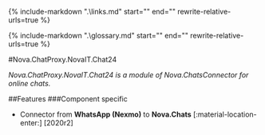 {%
   include-markdown ".\links.md"
   start="<!--datelink-chatproxynovaitchat24-start-->"
   end="<!--datelink-chatproxynovaitchat24-end-->"
   rewrite-relative-urls=true
%}

{%
   include-markdown ".\glossary.md"
   start="<!--glossary-start-->"
   end="<!--glossary-end-->"
   rewrite-relative-urls=true
%}

#Nova.ChatProxy.NovaIT.Chat24

*Nova.ChatProxy.NovaIT.Chat24 is a module of Nova.ChatsConnector for online chats.* 

##Features
###Component specific

- Connector from **WhatsApp (Nexmo)** to **Nova.Chats** [:material-location-enter:] [2020r2]